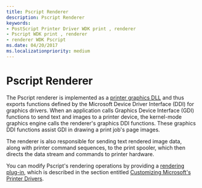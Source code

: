 ```yaml
---
title: Pscript Renderer
description: Pscript Renderer
keywords:
- PostScript Printer Driver WDK print , renderer
- Pscript WDK print , renderer
- renderer WDK Pscript
ms.date: 04/20/2017
ms.localizationpriority: medium
---
```


# Pscript Renderer





The Pscript renderer is implemented as a [printer graphics DLL](printer-graphics-dll.md) and thus exports functions defined by the Microsoft Device Driver Interface (DDI) for graphics drivers. When an application calls Graphics Device Interface (GDI) functions to send text and images to a printer device, the kernel-mode graphics engine calls the renderer's graphics DDI functions. These graphics DDI functions assist GDI in drawing a print job's page images.

The renderer is also responsible for sending text rendered image data, along with printer command sequences, to the print spooler, which then directs the data stream and commands to printer hardware.

You can modify Pscript's rendering operations by providing a [rendering plug-in](rendering-plug-ins.md), which is described in the section entitled [Customizing Microsoft's Printer Drivers](customizing-microsoft-s-printer-drivers.md).

 

 




